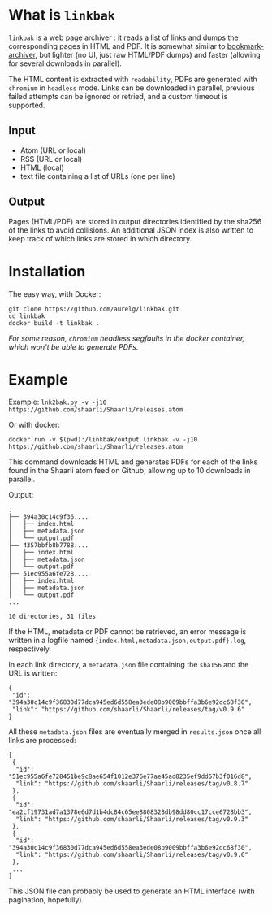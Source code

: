# What is `linkbak`

`linkbak` is a web page archiver : it reads a list of links and dumps the
corresponding pages in HTML and PDF. It is somewhat similar to
[bookmark-archiver](https://github.com/pirate/bookmark-archiver), but lighter
(no UI, just raw HTML/PDF dumps) and faster (allowing for several downloads in
parallel).

The HTML content is extracted with `readability`, PDFs are generated with
`chromium` in `headless` mode. Links can be downloaded in parallel, previous
failed attempts can be ignored or retried, and a custom timeout is supported.

## Input

- Atom (URL or local)
- RSS (URL or local)
- HTML (local)
- text file containing a list of URLs (one per line)

## Output

Pages (HTML/PDF) are stored in output directories identified by the sha256 of
the links to avoid collisions. An additional JSON index is also written to keep
track of which links are stored in which directory.

# Installation

The easy way, with Docker:

```
git clone https://github.com/aurelg/linkbak.git
cd linkbak
docker build -t linkbak .
```

_For some reason, `chromium` headless segfaults in the docker container, which
won't be able to generate PDFs._

# Example

Example: `lnk2bak.py -v -j10 https://github.com/shaarli/Shaarli/releases.atom`

Or with docker:

`docker run -v $(pwd):/linkbak/output linkbak -v -j10 https://github.com/shaarli/Shaarli/releases.atom`

This command downloads HTML and generates PDFs for each of the links found in
the Shaarli atom feed on Github, allowing up to 10 downloads in parallel.

Output:

```
.
├── 394a30c14c9f36....
│   ├── index.html
│   ├── metadata.json
│   └── output.pdf
├── 4357bbfb8b7788....
│   ├── index.html
│   ├── metadata.json
│   └── output.pdf
├── 51ec955a6fe728....
│   ├── index.html
│   ├── metadata.json
│   └── output.pdf
...

10 directories, 31 files
```

If the HTML, metadata or PDF cannot be retrieved, an error message is written in
a logfile named `{index.html,metadata.json,output.pdf}.log`, respectively.

In each link directory, a `metadata.json` file containing the `sha156` and the
URL is written:

```
{
 "id": "394a30c14c9f36830d77dca945ed6d558ea3ede08b9009bbffa3b6e92dc68f30",
 "link": "https://github.com/shaarli/Shaarli/releases/tag/v0.9.6"
}
```

All these `metadata.json` files are eventually merged in `results.json` once all
links are processed:

```
[
 {
  "id": "51ec955a6fe728451be9c8ae654f1012e376e77ae45ad8235ef9dd67b3f016d8",
  "link": "https://github.com/shaarli/Shaarli/releases/tag/v0.8.7"
 },
 {
  "id": "ea2cf19731ad7a1378e6d7d1b4dc84c65ee8808328db98dd80cc17cce6728bb3",
  "link": "https://github.com/shaarli/Shaarli/releases/tag/v0.9.3"
 },
 {
  "id": "394a30c14c9f36830d77dca945ed6d558ea3ede08b9009bbffa3b6e92dc68f30",
  "link": "https://github.com/shaarli/Shaarli/releases/tag/v0.9.6"
 },
 ...
]
```

This JSON file can probably be used to generate an HTML interface (with
pagination, hopefully).
